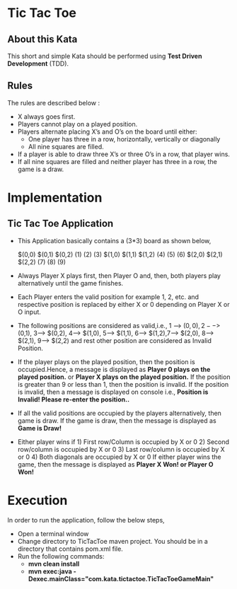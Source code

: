 # Tic Tac Toe

## About this Kata

This short and simple Kata should be performed using **Test Driven Development** (TDD).

## Rules

The rules are described below :

- X always goes first.
- Players cannot play on a played position.
- Players alternate placing X’s and O’s on the board until either:
	- One player has three in a row, horizontally, vertically or diagonally
	- All nine squares are filled.
- If a player is able to draw three X’s or three O’s in a row, that player wins.
- If all nine squares are filled and neither player has three in a row, the game is a draw.

# Implementation

## Tic Tac Toe Application

- This Application basically contains a (3*3) board as shown below,

    $(0,0) $(0,1) $(0,2)
     (1)    (2)    (3)
    $(1,0) $(1,1) $(1,2)
     (4)    (5)    (6)
    $(2,0) $(2,1) $(2,2)
     (7)    (8)    (9)
			  
- Always Player X plays first, then Player O and, then, both players play alternatively until
  the game finishes.
- Each Player enters the valid position for example 1, 2, etc. and respective position is replaced
  by either X or 0 depending on Player X or O input.
- The following positions are considered as valid,i.e., 1 --> $(0,0), 2-->$(0,1),
  3--> $(0,2), 4--> $(1,0), 5--> $(1,1), 6--> $(1,2),7--> $(2,0), 8--> $(2,1), 9--> $(2,2)
  and rest other position are considered as Invalid Position.
- If the player plays on the played position, then the position is occupied.Hence, a message
  is displayed as **Player 0 plays on the played  position.** or
  **Player X plays on the played position.**
  If the position is greater than 9 or less than 1, then the position is invalid.
  If the position is invalid, then a message is displayed on console i.e.,
  **Position is Invalid! Please re-enter the position..**
- If all the valid positions are occupied by the players alternatively, then game is draw.
  If the game is draw, then the message is displayed as **Game is Draw!**
- Either player wins if
      1) First row/Column is occupied by X or 0
      2) Second row/column is occupied by X or 0
      3) Last row/column is occupied by X or 0
      4) Both diagonals are occupied by X or 0
  If either player wins the game, then the message is displayed as **Player X Won! or Player O Won!**

# Execution

In order to run the application, follow the below steps,
- Open a terminal window
- Change directory to TicTacToe maven project. You should be in a directory that contains pom.xml file.
- Run the following commands:
    - **mvn clean install**
    - **mvn exec:java -Dexec.mainClass="com.kata.tictactoe.TicTacToeGameMain"**